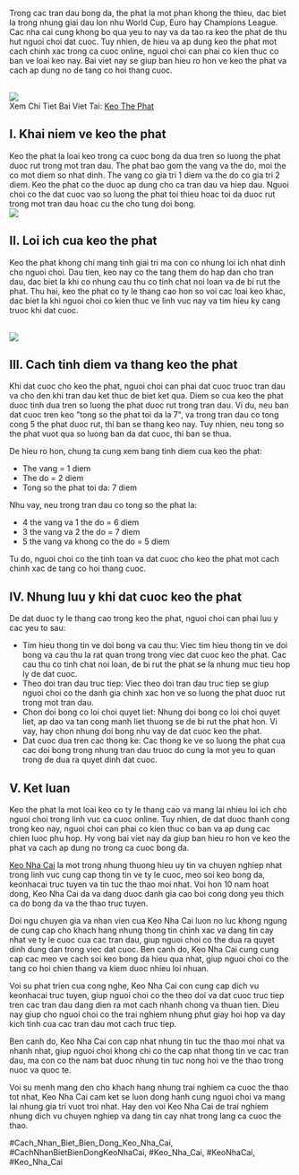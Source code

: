 <p>Trong cac tran dau bong da, the phat la mot phan khong the thieu, dac biet la trong nhung giai dau lon nhu World Cup, Euro hay Champions League. Cac nha cai cung khong bo qua yeu to nay va da tao ra keo the phat de thu hut nguoi choi dat cuoc. Tuy nhien, de hieu va ap dung keo the phat mot cach chinh xac trong ca cuoc online, nguoi choi can phai co kien thuc co ban ve loai keo nay. Bai viet nay se giup ban hieu ro hon ve keo the phat va cach ap dung no de tang co hoi thang cuoc.</p><br><img src="https://www.hcm.uk.com/wp-content/uploads/2025/02/keo-the-phat.webp"></br>
Xem Chi Tiet Bai Viet Tai: <a href="https://www.hcm.uk.com/keo-the-phat/">Keo The Phat</a><h2>I. Khai niem ve keo the phat</h2><p>Keo the phat la loai keo trong ca cuoc bong da dua tren so luong the phat duoc rut trong mot tran dau. The phat bao gom the vang va the do, moi the co mot diem so nhat dinh. The vang co gia tri 1 diem va the do co gia tri 2 diem. Keo the phat co the duoc ap dung cho ca tran dau va hiep dau. Nguoi choi co the dat cuoc vao so luong the phat toi thieu hoac toi da duoc rut trong mot tran dau hoac cu the cho tung doi bong.<br><img src="https://www.hcm.uk.com/wp-content/uploads/2025/02/keo-the-phat-1.webp"></br><h2>II. Loi ich cua keo the phat</h2><p>Keo the phat khong chi mang tinh giai tri ma con co nhung loi ich nhat dinh cho nguoi choi. Dau tien, keo nay co the tang them do hap dan cho tran dau, dac biet la khi co nhung cau thu co tinh chat noi loan va de bi rut the phat. Thu hai, keo the phat co ty le thang cao hon so voi cac loai keo khac, dac biet la khi nguoi choi co kien thuc ve linh vuc nay va tim hieu ky cang truoc khi dat cuoc.</p><br><img src="https://www.hcm.uk.com/wp-content/uploads/2025/02/keo-the-phat-3.webp"></br><h2>III. Cach tinh diem va thang keo the phat</h2><p>Khi dat cuoc cho keo the phat, nguoi choi can phai dat cuoc truoc tran dau va cho den khi tran dau ket thuc de biet ket qua. Diem so cua keo the phat duoc tinh dua tren so luong the phat duoc rut trong tran dau. Vi du, neu ban dat cuoc tren keo "tong so the phat toi da la 7", va trong tran dau co tong cong 5 the phat duoc rut, thi ban se thang keo nay. Tuy nhien, neu tong so the phat vuot qua so luong ban da dat cuoc, thi ban se thua.<p>De hieu ro hon, chung ta cung xem bang tinh diem cua keo the phat:</p><ul>
<li>The vang = 1 diem</li>
<li>The do = 2 diem</li>
<li>Tong so the phat toi da: 7 diem</li>
</ul><p>Nhu vay, neu trong tran dau co tong so the phat la:<ul>
<li>4 the vang va 1 the do = 6 diem</li>
<li>3 the vang va 2 the do = 7 diem</li>
<li>5 the vang va khong co the do = 5 diem</li>
</ul><p>Tu do, nguoi choi co the tinh toan va dat cuoc cho keo the phat mot cach chinh xac de tang co hoi thang cuoc.</p><h2>IV. Nhung luu y khi dat cuoc keo the phat</h2><p>De dat duoc ty le thang cao trong keo the phat, nguoi choi can phai luu y cac yeu to sau:</p><ul>
<li>Tim hieu thong tin ve doi bong va cau thu: Viec tim hieu thong tin ve doi bong va cau thu la rat quan trong trong viec dat cuoc keo the phat. Cac cau thu co tinh chat noi loan, de bi rut the phat se la nhung muc tieu hop ly de dat cuoc.</li>
<li>Theo doi tran dau truc tiep: Viec theo doi tran dau truc tiep se giup nguoi choi co the danh gia chinh xac hon ve so luong the phat duoc rut trong mot tran dau.</li>
<li>Chon doi bong co loi choi quyet liet: Nhung doi bong co loi choi quyet liet, ap dao va tan cong manh liet thuong se de bi rut the phat hon. Vi vay, hay chon nhung doi bong nhu vay de dat cuoc keo the phat.</li>
<li>Dat cuoc dua tren cac thong ke: Cac thong ke ve so luong the phat cua cac doi bong trong nhung tran dau truoc do cung la mot yeu to quan trong de dua ra quyet dinh dat cuoc.</li>
</ul><h2>V. Ket luan</h2><p>Keo the phat la mot loai keo co ty le thang cao va mang lai nhieu loi ich cho nguoi choi trong linh vuc ca cuoc online. Tuy nhien, de dat duoc thanh cong trong keo nay, nguoi choi can phai co kien thuc co ban va ap dung cac chien luoc phu hop. Hy vong bai viet nay da giup ban hieu ro hon ve keo the phat va cach ap dung no trong ca cuoc bong da.</p><p><a href="https://www.hcm.uk.com/">Keo Nha Cai</a> la mot trong nhung thuong hieu uy tin va chuyen nghiep nhat trong linh vuc cung cap thong tin ve ty le cuoc, meo soi keo bong da, keonhacai truc tuyen va tin tuc the thao moi nhat. Voi hon 10 nam hoat dong, Keo Nha Cai da va dang duoc danh gia cao boi cong dong yeu thich ca do bong da va the thao truc tuyen. 

Doi ngu chuyen gia va nhan vien cua Keo Nha Cai luon no luc khong ngung de cung cap cho khach hang nhung thong tin chinh xac va dang tin cay nhat ve ty le cuoc cua cac tran dau, giup nguoi choi co the dua ra quyet dinh dung dan trong viec dat cuoc. Ben canh do, Keo Nha Cai cung cung cap cac meo ve cach soi keo bong da hieu qua nhat, giup nguoi choi co the tang co hoi chien thang va kiem duoc nhieu loi nhuan.

Voi su phat trien cua cong nghe, Keo Nha Cai con cung cap dich vu keonhacai truc tuyen, giup nguoi choi co the theo doi va dat cuoc truc tiep tren cac tran dau dang dien ra mot cach nhanh chong va thuan tien. Dieu nay giup cho nguoi choi co the trai nghiem nhung phut giay hoi hop va day kich tinh cua cac tran dau mot cach truc tiep.

Ben canh do, Keo Nha Cai con cap nhat nhung tin tuc the thao moi nhat va nhanh nhat, giup nguoi choi khong chi co the cap nhat thong tin ve cac tran dau, ma con co the nam bat duoc nhung tin tuc nong hoi ve the thao trong nuoc va quoc te.

Voi su menh mang den cho khach hang nhung trai nghiem ca cuoc the thao tot nhat, Keo Nha Cai cam ket se luon dong hanh cung nguoi choi va mang lai nhung gia tri vuot troi nhat. Hay den voi Keo Nha Cai de trai nghiem nhung dich vu chuyen nghiep va dang tin cay nhat trong lang ca cuoc the thao.</p>
#Cach_Nhan_Biet_Bien_Dong_Keo_Nha_Cai, #CachNhanBietBienDongKeoNhaCai, #Keo_Nha_Cai, #KeoNhaCai, #Keo_Nha_Cai
